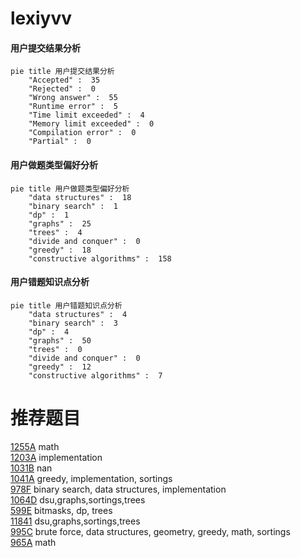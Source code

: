 # lexiyvv

<!-- tabs:start -->



#### **用户提交结果分析**

```mermaid
pie title 用户提交结果分析
    "Accepted" :  35
    "Rejected" :  0
    "Wrong answer" :  55
    "Runtime error" :  5
    "Time limit exceeded" :  4
    "Memory limit exceeded" :  0
    "Compilation error" :  0
    "Partial" :  0
```

#### **用户做题类型偏好分析**

```mermaid
pie title 用户做题类型偏好分析
    "data structures" :  18
    "binary search" :  1
    "dp" :  1
    "graphs" :  25
    "trees" :  4
    "divide and conquer" :  0
    "greedy" :  18
    "constructive algorithms" :  158
```
#### **用户错题知识点分析**

```mermaid
pie title 用户错题知识点分析
    "data structures" :  4
    "binary search" :  3
    "dp" :  4
    "graphs" :  50
    "trees" :  0
    "divide and conquer" :  0
    "greedy" :  12
    "constructive algorithms" :  7
```



<!-- tabs:end -->
# 推荐题目
[1255A](https://codeforces.com/contest/1255/problem/A)		math		  
[1203A](https://codeforces.com/contest/1203/problem/A)		implementation		  
[1031B](https://codeforces.com/contest/1031/problem/B)		nan		  
[1041A](https://codeforces.com/contest/1041/problem/A)		greedy,
                        implementation,
                        sortings		  
[978F](https://codeforces.com/contest/978/problem/F)		binary search,
                        data structures,
                        implementation		  
[1064D](https://codeforces.com/contest/1064/problem/D)		dsu,graphs,sortings,trees		  
[599E](https://codeforces.com/contest/599/problem/E)		bitmasks,
                        dp,
                        trees		  
[11841](https://codeforces.com/contest/1184/problem/1)		dsu,graphs,sortings,trees		  
[995C](https://codeforces.com/contest/995/problem/C)		brute force,
                        data structures,
                        geometry,
                        greedy,
                        math,
                        sortings		  
[965A](https://codeforces.com/contest/965/problem/A)		math		  
